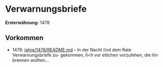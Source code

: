 # Verwarnungsbriefe

**Ersterwähnung:** 1478

## Vorkommen
- 1478: [jahre/1478/README.md](../jahre/1478/README.md) – In der Nacht ſind dem Rate Verwarnungsbriefe zu-
gekommen, ſi<h vor etlichen vorzuſehen, die ihn brennen
wollten...
